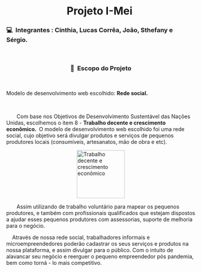 <h1 style="text-align: center;"><strong>Projeto I-Mei&nbsp;</strong></h1>
<h3><strong>💻 &nbsp;Integrantes : Cinthia, Lucas Corr&ecirc;a, Jo&atilde;o, Sthefany e S&eacute;rgio.</strong></h3>
<p>&nbsp;</p>
<h3 style="text-align: center;"><strong> 🎯 &nbsp;Escopo do Projeto</strong></h3>
<p>&nbsp;</p>
<p><span style="font-weight: 400;">Modelo de desenvolvimento web escolhido: <strong>Rede social.</strong></span></p>
<p>&nbsp;</p>
<p><span style="font-weight: 400;">&nbsp; &nbsp; &nbsp; &nbsp;Com base nos Objetivos de Desenvolvimento Sustent&aacute;vel das Na&ccedil;&otilde;es Unidas, escolhemos o item 8 - </span><strong>Trabalho decente e crescimento econ&ocirc;mico. </strong><span style="font-weight: 400;">&nbsp;O modelo de desenvolvimento web escolhido foi uma rede social, cujo objetivo ser&aacute; divulgar produtos e servi&ccedil;os de pequenos produtores locais (consum&iacute;veis, artesanatos, m&atilde;o de obra e etc).&nbsp;</span>&nbsp;</p>
<img style="display: block; margin-left: auto; margin-right: auto;" src="https://portal.trt12.jus.br/sites/default/files/inline-images/8%20ods.png" alt="Trabalho decente e crescimento econ&ocirc;mico" width="128" height="128" /></p>
<p><span style="font-weight: 400;">&nbsp; &nbsp; &nbsp; &nbsp;Assim utilizando de trabalho volunt&aacute;rio para mapear os pequenos produtores, e tamb&eacute;m com profissionais qualificados que estejam dispostos a ajudar esses pequenos produtores com assessorias, suporte de melhoria para o neg&oacute;cio.&nbsp;&nbsp;&nbsp;</span></p>
<p><span style="font-weight: 400;">&nbsp; &nbsp; Atrav&eacute;s de nossa rede social, trabalhadores informais e microempreendedores poder&atilde;o cadastrar os seus servi&ccedil;os e produtos na nossa plataforma, e assim divulgar para o p&uacute;blico. Com o intuito de alavancar seu neg&oacute;cio e reerguer o pequeno empreendedor p&oacute;s pandemia, bem como torn&aacute; - lo mais competitivo.</span></p>
